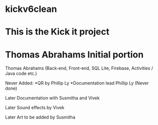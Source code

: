 # kickv6clean
# This is the Kick it project
# Thomas Abrahams Initial portion 

Thomas Abrahams (Back-end, Front-end, SQL Lite, Firebase, Activities / Java code etc.)

Never Added:
*QR by Phillip Ly 
*Documentation lead Phillip Ly (Never done)


Later Documentation with Susmitha and Vivek

Later Sound effects by Vivek

Later Art to be added by Susmitha
